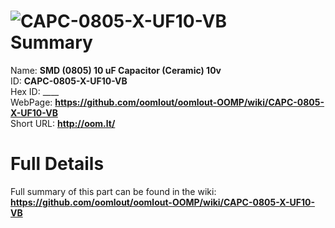 
![CAPC-0805-X-UF10-VB](https://github.com/oomlout/oomlout-OOMP/blob/master/parts/CAPC-0805-X-UF10-VB/CAPC-0805-X-UF10-VB_420.jpg)   
Summary
=================
  
Name: __SMD (0805) 10 uF Capacitor (Ceramic) 10v__    
ID: __CAPC-0805-X-UF10-VB__   
Hex ID: ____   
WebPage: __https://github.com/oomlout/oomlout-OOMP/wiki/CAPC-0805-X-UF10-VB__   
Short URL: __http://oom.lt/__   

Full Details
==========================
Full summary of this part can be found in the wiki:   
__https://github.com/oomlout/oomlout-OOMP/wiki/CAPC-0805-X-UF10-VB__    


